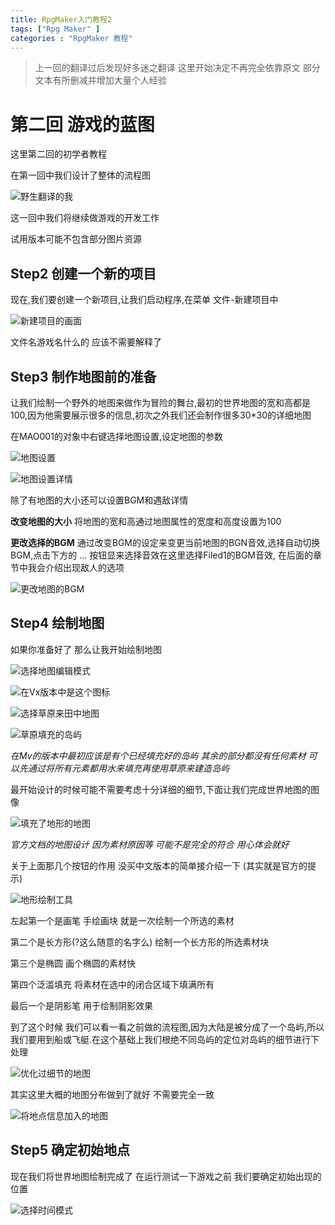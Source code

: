 ```yaml
---
title: RpgMaker入门教程2
tags: ["Rpg Maker" ]
categories : "RpgMaker 教程"
---
```


>上一回的翻译过后发现好多迷之翻译 这里开始决定不再完全依靠原文 部分文本有所删减并增加大量个人经验

# 第二回 游戏的蓝图

这里第二回的初学者教程

在第一回中我们设计了整体的流程图

<!-- more -->

![野生翻译的我](http://i4.buimg.com/567571/07237a5675b3175e.png)

这一回中我们将继续做游戏的开发工作

  试用版本可能不包含部分图片资源

## Step2 创建一个新的项目

现在,我们要创建一个新项目,让我们启动程序,在菜单 文件-新建项目中

![新建项目的画面](http://i2.muimg.com/567571/d60e27718edbb8bf.png)

文件名游戏名什么的 应该不需要解释了

## Step3  制作地图前的准备

让我们绘制一个野外的地图来做作为冒险的舞台,最初的世界地图的宽和高都是100,因为他需要展示很多的信息,初次之外我们还会制作很多30*30的详细地图

在MAO001的对象中右键选择地图设置,设定地图的参数

![地图设置](http://ooyk47nhk.bkt.clouddn.com/17-4-25/28050585-file_1493112311376_c429.png)

![地图设置详情](http://ooymoxvz4.bkt.clouddn.com/17-4-26/62190386-file_1493211739181_40ea.png)

除了有地图的大小还可以设置BGM和遇敌详情

**改变地图的大小**
将地图的宽和高通过地图属性的宽度和高度设置为100

**更改选择的BGM**
通过改变BGM的设定来变更当前地图的BGN音效,选择自动切换BGM,点击下方的 … 按钮显来选择音效在这里选择Filed1的BGM音效, 在后面的章节中我会介绍出现敌人的选项

![更改地图的BGM](http://ooymoxvz4.bkt.clouddn.com/17-4-26/24032817-file_1493212646678_8a85.png)

## Step4 绘制地图

如果你准备好了 那么让我开始绘制地图

![选择地图编辑模式](http://ooymoxvz4.bkt.clouddn.com/17-4-26/81278904-file_1493213014721_87c8.png)

![在Vx版本中是这个图标](https://tkool.jp/assets/files/products_rpgvx_lecture_icon_map.jpg)

![选择草原来田中地图](http://ooymoxvz4.bkt.clouddn.com/17-4-26/71169897-file_1493213165192_16ef4.png)

![草原填充的岛屿](http://ooymoxvz4.bkt.clouddn.com/17-4-26/3959733-file_1493213270963_2060.png)

*在Mv的版本中最初应该是有个已经填充好的岛屿 其余的部分都没有任何素材 可以先通过将所有元素都用水来填充再使用草原来建造岛屿*

最开始设计的时候可能不需要考虑十分详细的细节,下面让我们完成世界地图的图像

![填充了地形的地图](http://ooymoxvz4.bkt.clouddn.com/17-4-26/58401501-file_1493213822281_fec7.png)

*官方文档的地图设计 因为素材原因等 可能不是完全的符合 用心体会就好*

关于上面那几个按钮的作用 没买中文版本的简单接介绍一下 (其实就是官方的提示)

![地形绘制工具](http://ooymoxvz4.bkt.clouddn.com/17-4-26/82249656-file_1493214362168_4f75.png)

左起第一个是画笔 手绘画块 就是一次绘制一个所选的素材

第二个是长方形(?这么随意的名字么) 绘制一个长方形的所选素材块

第三个是椭圆 画个椭圆的素材快

第四个泛滥填充 将素材在选中的闭合区域下填满所有

最后一个是阴影笔 用于绘制阴影效果

到了这个时候  我们可以看一看之前做的流程图,因为大陆是被分成了一个岛屿,所以我们要用到船或飞艇.在这个基础上我们根绝不同岛屿的定位对岛屿的细节进行下处理

![优化过细节的地图](http://ooymoxvz4.bkt.clouddn.com/17-4-26/42858390-file_1493215763125_11775.png)

其实这里大概的地图分布做到了就好 不需要完全一致

![将地点信息加入的地图](http://ooymoxvz4.bkt.clouddn.com/17-4-28/78586753-file_1493385544956_a25c.png)

## Step5 确定初始地点

现在我们将世界地图绘制完成了 在运行测试一下游戏之前 我们要确定初始出现的位置

![选择时间模式](http://ooymoxvz4.bkt.clouddn.com/17-4-28/60240045-file_1493385729977_a1f9.png)
